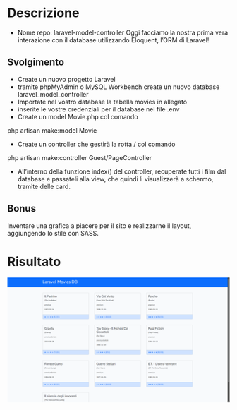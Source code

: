 # Descrizione
- Nome repo: laravel-model-controller
Oggi facciamo la nostra prima vera interazione con il database utilizzando Eloquent, l’ORM di Laravel!

## Svolgimento
- Create un nuovo progetto Laravel
- tramite phpMyAdmin o MySQL Workbench create un nuovo database laravel_model_controller
- Importate nel vostro database la tabella movies in allegato
- inserite le vostre credenziali per il database nel file .env
- Create un model Movie.php col comando 

php artisan make:model Movie
- Create un controller che gestirà la rotta / col comando

php artisan make:controller Guest/PageController
- All’interno della funzione index() del controller, recuperate tutti i film dal database e passateli alla view, che quindi li visualizzerà a schermo, tramite delle card.


## Bonus 
Inventare una grafica a piacere per il sito e realizzarne il layout, aggiungendo lo stile con SASS.

# Risultato
<img src="./risultato.png">